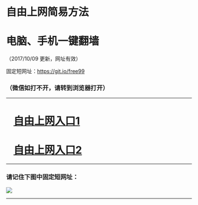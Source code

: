 ﻿# 自由上网简易方法

# 电脑、手机一键翻墙

（2017/10/09 更新，网址有效）

固定短网址：https://git.io/free99

### （微信如打不开，请转到浏览器打开）


***





# &nbsp;&nbsp; <a href="http://ft386121902.fwq-tz-1001.info/fwqtz01.html?t=100900131823 " target="_blank">自由上网入口1</a>
# &nbsp;&nbsp; <a href="http://ft1093524577.fwq-tz-1002.info/fwqtz02.html?t=1009001569 " target="_blank">自由上网入口2</a>
***

### 请记住下图中固定短网址：

<img src="https://s3-us-west-2.amazonaws.com/fwq-1001/yjfq-20170905okok.png" /> 


***

